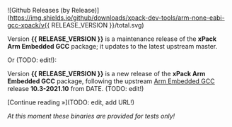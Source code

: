 ![Github Releases (by Release)](https://img.shields.io/github/downloads/xpack-dev-tools/arm-none-eabi-gcc-xpack/v{{ RELEASE_VERSION }}/total.svg)

Version **{{ RELEASE_VERSION }}** is a maintenance release of the **xPack Arm Embedded GCC** package; it updates to the latest upstream master.

Or (TODO: edit!):

Version **{{ RELEASE_VERSION }}** is a new release of the **xPack Arm Embedded GCC** package, following the upstream
[Arm Embedded GCC](https://developer.arm.com/tools-and-software/open-source-software/developer-tools/gnu-toolchain/gnu-rm/downloads)
release **10.3-2021.10** from DATE. (TODO: edit!)

[Continue reading »](TODO: edit, add URL!)

_At this moment these binaries are provided for tests only!_
